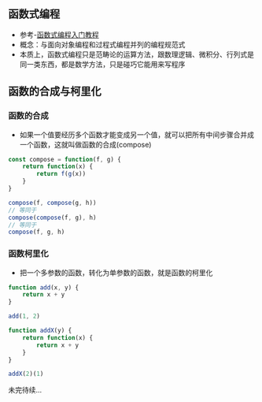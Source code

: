 ## 函数式编程

* 参考-[函数式编程入门教程](http://www.ruanyifeng.com/blog/2017/02/fp-tutorial.html) 
* 概念：与面向对象编程和过程式编程并列的编程规范式
* 本质上，函数式编程只是范畴论的运算方法，跟数理逻辑、微积分、行列式是同一类东西，都是数学方法，只是碰巧它能用来写程序

## 函数的合成与柯里化

### 函数的合成

* 如果一个值要经历多个函数才能变成另一个值，就可以把所有中间步骤合并成一个函数，这就叫做函数的合成(compose)

```javascript
const compose = function(f, g) {
    return function(x) {
        return f(g(x))
    }
}

compose(f, compose(g, h))
// 等同于
compose(compose(f, g), h)
// 等同于
compose(f, g, h)
```

### 函数柯里化

* 把一个多参数的函数，转化为单参数的函数，就是函数的柯里化

```javascript
function add(x, y) {
    return x + y
}

add(1, 2)

function addX(y) {
    return function(x) {
        return x + y
    }
}

addX(2)(1)
```

未完待续...